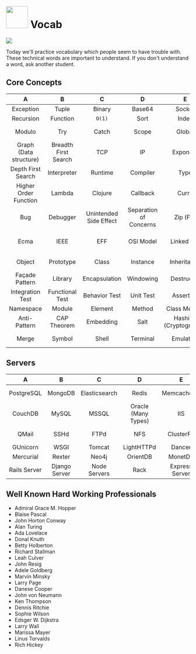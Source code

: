 # <img src="https://cloud.githubusercontent.com/assets/7833470/10899314/63829980-8188-11e5-8cdd-4ded5bcb6e36.png" height="60"> Vocab

<img src="https://cloud.githubusercontent.com/assets/1329385/12332909/092cb3e2-baa6-11e5-9f76-a4d0f6975cc2.gif">

Today we'll practice vocabulary which people seem to have trouble with. These technical words are important to understand. If you don't understand a word, ask another student.


## Core Concepts

|     A     |   B   |   C    |   D    |   E  |  F   |  G   |  H   |
| :-------: | :---: | :----: | :----: | :--: | :--: | :--: | :--: |
| Exception | Tuple | Binary | Base64 | Socket | HTTP | GET | POST |
| Recursion | Function | `O(1)` | Sort | Index | BTree | Trie | Tree |
| Modulo | Try | Catch | Scope | Global | Stack | Queue | Hash (Index) |
| Graph (Data structure) | Breadth First Search | TCP | IP | Exponent | Search | Loop | List |
| Depth First Search | Interpreter | Runtime | Compiler | Type | OR | AND | XOR |
| Higher Order Function | Lambda | Clojure | Callback | Curry | Immutable | Monad | Reactive |
| Bug | Debugger | Unintended Side Effect | Separation of Concerns | Zip (FP) | Map | Reduce | Filter |
| Ecma | IEEE | EFF | OSI Model | Linked List | Matrix | Vector | Multi-dimensional Array |
| Object | Prototype | Class | Instance | Inheritance | Injection | Singleton | Inversion of Control |
| Façade Pattern | Library | Encapsulation | Windowing | Destructor | Constructor | Factory | Builder |
| Integration Test | Functional Test | Behavior Test | Unit Test | Assertion | Pass | Continue | Break |
| Namespace | Module | Element | Method | Class Method | Prototype | Reference | Promise |
| Anti-Pattern | CAP Theorem | Embedding | Salt | Hashing (Cryptogrophy) | Encryption | Serialization | HTTP Status |
| Merge | Symbol | Shell | Terminal | Emulation | Virtual Machine | Source Control | Duck Typing |


## Servers

| A | B | C | D | E | F | G | H |
| :--: | :--: | :--: | :--: | :--: | :--: | :--: | :--: |
| PostgreSQL | MongoDB | Elasticsearch | Redis | MemcacheDB | NGinx | Apache HTTPd | Unicorn |
| CouchDB | MySQL | MSSQL | Oracle (Many Types) | IIS | Varnish | Squid | Sendmail |
| QMail | SSHd | FTPd | NFS | ClusterFS | NPTd | Remote Desktop | Solr |
| GUnicorn | WSGI | Tomcat | LightHTTPd | Dancer | Jabber | Git | Subversion |
| Mercurial | Rexter | Neo4j | OrientDB | MonetDB | Greenplum | OpenTSDB | InfluxDB |
| Rails Server | Django Server | Node Servers | Rack | Express Server | Gunicorn | Passenger | Twisted |


## Well Known Hard Working Professionals

* Admiral Grace M. Hopper
* Blaise Pascal
* John Horton Conway
* Alan Turing
* Ada Lovelace
* Donal Knuth
* Betty Holberton
* Richard Stallman
* Leah Culver
* John Resig
* Adele Goldberg
* Marvin Minsky
* Larry Page
* Danese Cooper
* John von Neumann
* Ken Thompson
* Dennis Ritchie
* Sophie Wilson
* Edsger W. Dijkstra
* Larry Wall
* Marissa Mayer
* Linus Torvalds
* Rich Hickey
